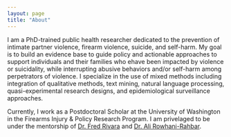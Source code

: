 ```yaml
---
layout: page
title: "About"
---
```

I am a PhD-trained public health researcher dedicated to the prevention of intimate partner violence, firearm violence, suicide, and self-harm. My goal is to build an evidence base to guide policy and actionable approaches to support individuals and their families who ehave been impacted by violence or suicidality, while interrupting abusive behaviors and/or self-harm among perpetrators of violence. I specialize in the use of mixed methods including integration of qualitative methods, text mining, natural language processing, quasi-experimental research designs, and epidemiological surveillance approaches.

Currently, I work as a Postdoctoral Scholar at the University of Washington in the Firearms Injury & Policy Research Program. I am privelaged to be  under the mentorship of [Dr. Fred Rivara](https://sph.washington.edu/sph-profiles/faculty-profiles/fred-rivara) and [Dr. Ali Rowhani-Rahbar](https://sph.washington.edu/sph-profiles/faculty-profiles/ali-rowhani-rahbar). 

